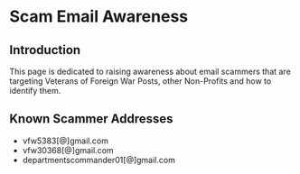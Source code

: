 # Scam Email Awareness

## Introduction
This page is dedicated to raising awareness about email scammers that are targeting Veterans of Foreign War Posts, other Non-Profits and how to identify them.

## Known Scammer Addresses
- vfw5383[@]gmail.com
- vfw30368[@]gmail.com
- departmentscommander01[@]gmail.com
